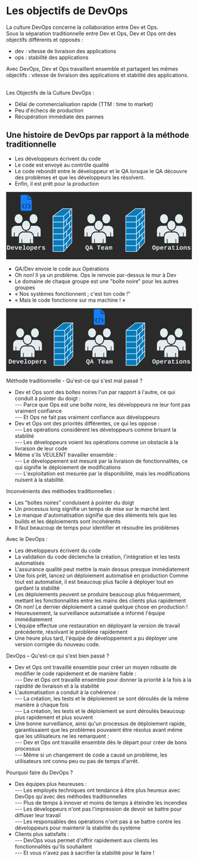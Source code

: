 # Les objectifs de DevOps
La culture DevOps concerne la collaboration entre Dev et Ops.<br>
Sous la séparation traditionnelle entre Dev et Ops, Dev et Ops ont des objectifs différents et opposés : <br>
- dev : vitesse de livraison des applications
- ops : stabilité des applications

Avec DevOps, Dev et Ops travaillent ensemble et partagent les mêmes objectifs : vitesse de livraison des applications et stabilité des applications. <br><br>

Les Objectifs de la Culture DevOps :
- Délai de commercialisation rapide (TTM : time to market)
- Peu d'échecs de production
- Récupération immédiate des pannes

## Une histoire de DevOps par rapport à la méthode traditionnelle

- Les développeurs écrivent du code
- Le code est envoyé au contrôle qualité
- Le code rebondit entre le développeur et le QA lorsque le QA découvre des problèmes et que les développeurs les résolvent.
- Enfin, il est prêt pour la production

![traditional-silos1](./images/traditional-silos1.png)

- QA/Dev envoie le code aux Opérations
- Oh non! Il ya un problème. Ops le renvoie par-dessus le mur à Dev
- Le domaine de chaque groupe est une "boîte noire" pour les autres groupes
- « Nos systèmes fonctionnent ; c'est ton code !"
- « Mais le code fonctionne sur ma machine ! »

![traditional-silos2](./images/traditional-silos2.png)

Méthode traditionnelle - Qu'est-ce qui s'est mal passé ?

- Dev et Ops sont des boîtes noires l'un par rapport à l'autre, ce qui conduit à pointer du doigt : <br>
--- Parce que Ops est une boîte noire, les développeurs ne leur font pas vraiment confiance <br>
--- Et Ops ne fait pas vraiment confiance aux développeurs <br>
- Dev et Ops ont des priorités différentes, ce qui les oppose : <br>
--- Les opérations considèrent les développeurs comme brisant la stabilité <br>
--- Les développeurs voient les opérations comme un obstacle à la livraison de leur code <br>
- Même s'ils VEULENT travailler ensemble : <br>
--- Le développement est mesuré par la livraison de fonctionnalités, ce qui signifie le déploiement de modifications <br>
--- L'exploitation est mesurée par la disponibilité, mais les modifications nuisent à la stabilité. <br>

Inconvénients des méthodes traditionnelles : <br>
- Les "boîtes noires" conduisent à pointer du doigt
- Un processus long signifie un temps de mise sur le marché lent
- Le manque d'automatisation signifie que des éléments tels que les builds et les déploiements sont incohérents
- Il faut beaucoup de temps pour identifier et résoudre les problèmes <br>

Avec le DevOps : <br>
- Les développeurs écrivent du code
- La validation du code déclenche la création, l'intégration et les tests automatisés
- L'assurance qualité peut mettre la main dessus presque immédiatement
- Une fois prêt, lancez un déploiement automatisé en production
Comme tout est automatisé, il est beaucoup plus facile à déployer tout en gardant la stabilité
- Les déploiements peuvent se produire beaucoup plus fréquemment, mettant les fonctionnalités entre les mains des clients plus rapidement
- Oh non! Le dernier déploiement a cassé quelque chose en production !
- Heureusement, la surveillance automatisée a informé l'équipe immédiatement
- L'équipe effectue une restauration en déployant la version de travail précédente, résolvant le problème rapidement
- Une heure plus tard, l'équipe de développement a pu déployer une version corrigée du nouveau code. <br>

DevOps – Qu'est-ce qui s'est bien passé ? <br>

- Dev et Ops ont travaillé ensemble pour créer un moyen robuste de modifier le code rapidement et de manière fiable : <br>
--- Dev et Ops ont travaillé ensemble pour donner la priorité à la fois à la rapidité de livraison et à la stabilité
- L'automatisation a conduit à la cohérence : <br>
--- La création, les tests et le déploiement se sont déroulés de la même manière à chaque fois <br>
--- La création, les tests et le déploiement se sont déroulés beaucoup plus rapidement et plus souvent
- Une bonne surveillance, ainsi qu'un processus de déploiement rapide, garantissaient que les problèmes pouvaient être résolus avant même que les utilisateurs ne les remarquent : <br>
--- Dev et Ops ont travaillé ensemble dès le départ pour créer de bons processus <br>
--- Même si un changement de code a causé un problème, les utilisateurs ont connu peu ou pas de temps d'arrêt. <br>

Pourquoi faire du DevOps ?
- Des équipes plus heureuses : <br>
--- Les employés techniques ont tendance à être plus heureux avec DevOps qu'avec des méthodes traditionnelles <br>
--- Plus de temps à innover et moins de temps à éteindre les incendies <br>
--- Les développeurs n'ont pas l'impression de devoir se battre pour diffuser leur travail <br>
--- Les responsables des opérations n'ont pas à se battre contre les développeurs pour maintenir la stabilité du système
- Clients plus satisfaits : <br>
--- DevOps vous permet d'offrir rapidement aux clients les fonctionnalités qu'ils souhaitent <br>
--- Et vous n'avez pas à sacrifier la stabilité pour le faire !